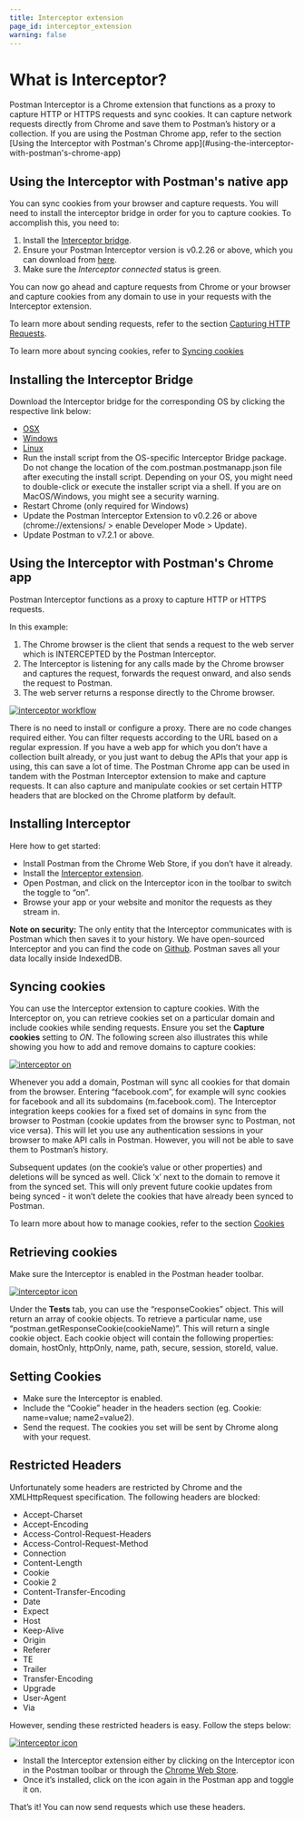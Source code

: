 ```yaml
---
title: Interceptor extension
page_id: interceptor_extension
warning: false
---
```


# What is Interceptor?

Postman Interceptor is a Chrome extension that functions as a proxy to capture HTTP or HTTPS requests and sync cookies. It can capture network requests directly from Chrome and save them to Postman’s history or a collection. If you are using the Postman Chrome app, refer to the section \[Using the Interceptor with Postman's Chrome app\]\(\#using-the-interceptor-with-postman's-chrome-app\)

## Using the Interceptor with Postman's native app

You can sync cookies from your browser and capture requests. You will need to install the interceptor bridge in order for you to capture cookies. To accomplish this, you need to:

1. Install the [Interceptor bridge](interceptor_extension.md#installing-the-interceptor-bridge/).
2. Ensure your Postman Interceptor version is v0.2.26 or above, which you can download from [here](https://go.pstmn.io/interceptor-download).
3. Make sure the _Interceptor connected_ status is green.

You can now go ahead and capture requests from Chrome or your browser and capture cookies from any domain to use in your requests with the Interceptor extension.

To learn more about sending requests, refer to the section [Capturing HTTP Requests](https://github.com/kaustavdm/postman-docs-test/tree/b9c2cefa916197b408de633b2ecb1d256acf0a06/docs/postman/sending_api_requests/capturing_http_requests/README.md).

To learn more about syncing cookies, refer to [Syncing cookies](interceptor_extension.md#syncing-cookies)

## Installing the Interceptor Bridge

Download the Interceptor bridge for the corresponding OS by clicking the respective link below:

* [OSX](https://go.pstmn.io/interceptor-bridge-macos)
* [Windows](https://go.pstmn.io/interceptor-bridge-windows)
* [Linux](https://go.pstmn.io/interceptor-bridge-linux)
* Run the install script from the OS-specific Interceptor Bridge package. Do not change the location of the com.postman.postmanapp.json file after executing the install script. Depending on your OS, you might need to double-click or execute the installer script via a shell. If you are on MacOS/Windows, you might see a security warning.
* Restart Chrome \(only required for Windows\)
* Update the Postman Interceptor Extension to v0.2.26 or above \(chrome://extensions/ &gt; enable Developer Mode &gt; Update\).
* Update Postman to v7.2.1 or above.

## Using the Interceptor with Postman's Chrome app

Postman Interceptor functions as a proxy to capture HTTP or HTTPS requests.

In this example:

1. The Chrome browser is the client that sends a request to the web server which is INTERCEPTED by the Postman Interceptor.
2. The Interceptor is listening for any calls made by the Chrome browser and captures the request, forwards the request onward, and also sends the request to Postman.
3. The web server returns a response directly to the Chrome browser.

[![interceptor workflow](https://s3.amazonaws.com/postman-static-getpostman-com/postman-docs/proxy.interceptor.png)](https://s3.amazonaws.com/postman-static-getpostman-com/postman-docs/proxy.interceptor.png)

There is no need to install or configure a proxy. There are no code changes required either. You can filter requests according to the URL based on a regular expression. If you have a web app for which you don’t have a collection built already, or you just want to debug the APIs that your app is using, this can save a lot of time. The Postman Chrome app can be used in tandem with the Postman Interceptor extension to make and capture requests. It can also capture and manipulate cookies or set certain HTTP headers that are blocked on the Chrome platform by default.

## Installing Interceptor

Here how to get started:

* Install Postman from the Chrome Web Store, if you don’t have it already.
* Install the [Interceptor extension](https://chrome.google.com/webstore/detail/postman-interceptor/aicmkgpgakddgnaphhhpliifpcfhicfo/support?hl=en).
* Open Postman, and click on the Interceptor icon in the toolbar to switch the toggle to “on”.
* Browse your app or your website and monitor the requests as they stream in.

**Note on security:** The only entity that the Interceptor communicates with is Postman which then saves it to your history. We have open-sourced Interceptor and you can find the code on [Github](https://github.com/a85/PostmanInterceptor). Postman saves all your data locally inside IndexedDB.

## Syncing cookies

You can use the Interceptor extension to capture cookies. With the Interceptor on, you can retrieve cookies set on a particular domain and include cookies while sending requests. Ensure you set the **Capture cookies** setting to _ON_. The following screen also illustrates this while showing you how to add and remove domains to capture cookies:

[![interceptor on](https://s3.amazonaws.com/postman-static-getpostman-com/postman-docs/Interceptor-1.gif)](https://s3.amazonaws.com/postman-static-getpostman-com/postman-docs/Interceptor-1.gif)

Whenever you add a domain, Postman will sync all cookies for that domain from the browser. Entering “facebook.com”, for example will sync cookies for facebook and all its subdomains \(m.facebook.com\). The Interceptor integration keeps cookies for a fixed set of domains in sync from the browser to Postman \(cookie updates from the browser sync to Postman, not vice versa\). This will let you use any authentication sessions in your browser to make API calls in Postman. However, you will not be able to save them to Postman’s history.

Subsequent updates \(on the cookie’s value or other properties\) and deletions will be synced as well. Click ‘x’ next to the domain to remove it from the synced set. This will only prevent future cookie updates from being synced - it won’t delete the cookies that have already been synced to Postman.

To learn more about how to manage cookies, refer to the section [Cookies](https://github.com/kaustavdm/postman-docs-test/tree/b9c2cefa916197b408de633b2ecb1d256acf0a06/docs/postman/sending_api_requests/cookies/README.md)

## Retrieving cookies

Make sure the Interceptor is enabled in the Postman header toolbar.

[![interceptor icon](https://s3.amazonaws.com/postman-static-getpostman-com/postman-docs/WS-interceptor_cookies_1.png)](https://s3.amazonaws.com/postman-static-getpostman-com/postman-docs/WS-interceptor_cookies_1.png)

Under the **Tests** tab, you can use the “responseCookies” object. This will return an array of cookie objects. To retrieve a particular name, use “postman.getResponseCookie\(cookieName\)”. This will return a single cookie object. Each cookie object will contain the following properties: domain, hostOnly, httpOnly, name, path, secure, session, storeId, value.

## Setting Cookies

* Make sure the Interceptor is enabled.
* Include the “Cookie” header in the headers section \(eg. Cookie: name=value; name2=value2\).
* Send the request. The cookies you set will be sent by Chrome along with your request.

## Restricted Headers

Unfortunately some headers are restricted by Chrome and the XMLHttpRequest specification. The following headers are blocked:

* Accept-Charset
* Accept-Encoding
* Access-Control-Request-Headers
* Access-Control-Request-Method
* Connection
* Content-Length
* Cookie
* Cookie 2
* Content-Transfer-Encoding
* Date
* Expect
* Host
* Keep-Alive
* Origin
* Referer
* TE
* Trailer
* Transfer-Encoding
* Upgrade
* User-Agent
* Via

However, sending these restricted headers is easy. Follow the steps below:

[![interceptor icon](https://s3.amazonaws.com/postman-static-getpostman-com/postman-docs/WS-interceptor.png)](https://s3.amazonaws.com/postman-static-getpostman-com/postman-docs/WS-interceptor.png)

* Install the Interceptor extension either by clicking on the Interceptor icon in the Postman toolbar or through the [Chrome Web Store](https://chrome.google.com/webstore/detail/postman-interceptor/aicmkgpgakddgnaphhhpliifpcfhicfo).
* Once it’s installed, click on the icon again in the Postman app and toggle it on.

That’s it! You can now send requests which use these headers.

